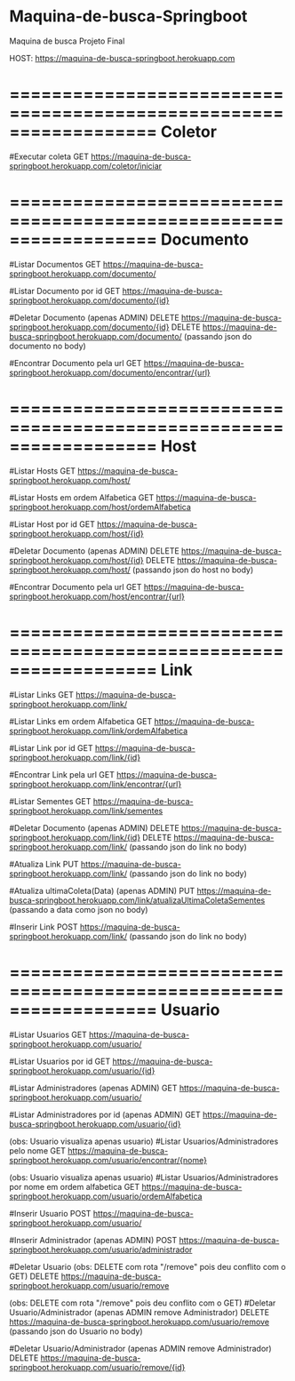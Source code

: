 # Maquina-de-busca-Springboot
Maquina de busca Projeto Final


HOST: https://maquina-de-busca-springboot.herokuapp.com


==================================================================
Coletor
==================================================================
#Executar coleta
GET https://maquina-de-busca-springboot.herokuapp.com/coletor/iniciar



==================================================================
Documento
==================================================================
#Listar Documentos
GET https://maquina-de-busca-springboot.herokuapp.com/documento/

#Listar Documento por id
GET https://maquina-de-busca-springboot.herokuapp.com/documento/{id}

#Deletar Documento (apenas ADMIN)
DELETE https://maquina-de-busca-springboot.herokuapp.com/documento/{id}
DELETE https://maquina-de-busca-springboot.herokuapp.com/documento/ (passando json do documento no body)

#Encontrar Documento pela url
GET https://maquina-de-busca-springboot.herokuapp.com/documento/encontrar/{url}



==================================================================
Host
==================================================================
#Listar Hosts
GET https://maquina-de-busca-springboot.herokuapp.com/host/

#Listar Hosts em ordem Alfabetica
GET https://maquina-de-busca-springboot.herokuapp.com/host/ordemAlfabetica

#Listar Host por id 
GET https://maquina-de-busca-springboot.herokuapp.com/host/{id}

#Deletar Documento (apenas ADMIN)
DELETE https://maquina-de-busca-springboot.herokuapp.com/host/{id}
DELETE https://maquina-de-busca-springboot.herokuapp.com/host/ (passando json do host no body)

#Encontrar Documento pela url
GET https://maquina-de-busca-springboot.herokuapp.com/host/encontrar/{url}


==================================================================
Link
==================================================================
#Listar Links
GET https://maquina-de-busca-springboot.herokuapp.com/link/

#Listar Links em ordem Alfabetica
GET https://maquina-de-busca-springboot.herokuapp.com/link/ordemAlfabetica

#Listar Link por id 
GET https://maquina-de-busca-springboot.herokuapp.com/link/{id}

#Encontrar Link pela url
GET https://maquina-de-busca-springboot.herokuapp.com/link/encontrar/{url}

#Listar Sementes
GET https://maquina-de-busca-springboot.herokuapp.com/link/sementes

#Deletar Documento (apenas ADMIN)
DELETE https://maquina-de-busca-springboot.herokuapp.com/link/{id}
DELETE https://maquina-de-busca-springboot.herokuapp.com/link/ (passando json do link no body)

#Atualiza Link
PUT https://maquina-de-busca-springboot.herokuapp.com/link/ (passando json do link no body)

#Atualiza ultimaColeta(Data) (apenas ADMIN)
PUT https://maquina-de-busca-springboot.herokuapp.com/link/atualizaUltimaColetaSementes (passando a data como json no body)

#Inserir Link
POST https://maquina-de-busca-springboot.herokuapp.com/link/ (passando json do link no body)



==================================================================
Usuario
==================================================================
#Listar Usuarios
GET https://maquina-de-busca-springboot.herokuapp.com/usuario/

#Listar Usuarios por id
GET https://maquina-de-busca-springboot.herokuapp.com/usuario/{id}

#Listar Administradores (apenas ADMIN)
GET https://maquina-de-busca-springboot.herokuapp.com/usuario/

#Listar Administradores por id (apenas ADMIN)
GET https://maquina-de-busca-springboot.herokuapp.com/usuario/{id}

(obs: Usuario visualiza apenas usuario)
#Listar Usuarios/Administradores pelo nome
GET https://maquina-de-busca-springboot.herokuapp.com/usuario/encontrar/{nome}

(obs: Usuario visualiza apenas usuario)
#Listar Usuarios/Administradores por nome em ordem alfabetica
GET https://maquina-de-busca-springboot.herokuapp.com/usuario/ordemAlfabetica

#Inserir Usuario
POST https://maquina-de-busca-springboot.herokuapp.com/usuario/

#Inserir Administrador (apenas ADMIN)
POST https://maquina-de-busca-springboot.herokuapp.com/usuario/administrador

#Deletar Usuario (obs: DELETE com rota "/remove" pois deu conflito com o GET)
DELETE https://maquina-de-busca-springboot.herokuapp.com/usuario/remove

(obs: DELETE com rota "/remove" pois deu conflito com o GET)
#Deletar Usuario/Administrador (apenas ADMIN remove Administrador)
DELETE https://maquina-de-busca-springboot.herokuapp.com/usuario/remove (passando json do Usuario no body)

#Deletar Usuario/Administrador (apenas ADMIN remove Administrador)
DELETE https://maquina-de-busca-springboot.herokuapp.com/usuario/remove/{id}




